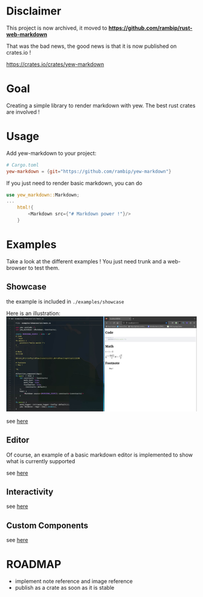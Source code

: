 # Disclaimer

This project is now archived, it moved to **https://github.com/rambip/rust-web-markdown**

That was the bad news, the good news is that it is now published on crates.io !

https://crates.io/crates/yew-markdown


# Goal
Creating a simple library to render markdown with yew.
The best rust crates are involved !

# Usage
Add yew-markdown to your project:
```toml
# Cargo.toml
yew-markdown = {git="https://github.com/rambip/yew-markdown"}
```

If you just need to render basic markdown, you can do

```rust
use yew_markdown::Markdown;
...
    html!{
        <Markdown src={"# Markdown power !"}/>
    }
```

# Examples
Take a look at the different examples !
You just need trunk and a web-browser to test them.

## Showcase
the example is included in `./examples/showcase`

Here is an illustration:
![](./img/showcase.jpg)

see [here](https://rambip.github.io/yew-markdown/showcase)

## Editor
Of course, an example of a basic markdown editor is implemented to show what is currently supported

see [here](https://rambip.github.io/yew-markdown/editor)

## Interactivity
see [here](https://rambip.github.io/yew-markdown/onclick)

## Custom Components
see [here](https://rambip.github.io/yew-markdown/custom_components)

# ROADMAP
- implement note reference and image reference
- publish as a crate as soon as it is stable
